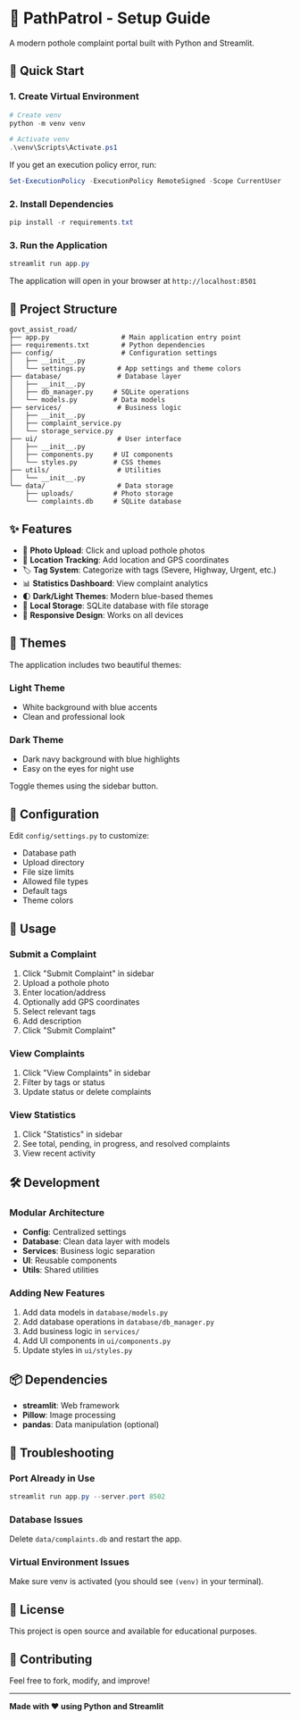 # 🚧 PathPatrol - Setup Guide

A modern pothole complaint portal built with Python and Streamlit.

## 🚀 Quick Start

### 1. Create Virtual Environment

```powershell
# Create venv
python -m venv venv

# Activate venv
.\venv\Scripts\Activate.ps1
```

If you get an execution policy error, run:
```powershell
Set-ExecutionPolicy -ExecutionPolicy RemoteSigned -Scope CurrentUser
```

### 2. Install Dependencies

```powershell
pip install -r requirements.txt
```

### 3. Run the Application

```powershell
streamlit run app.py
```

The application will open in your browser at `http://localhost:8501`

## 📁 Project Structure

```
govt_assist_road/
├── app.py                  # Main application entry point
├── requirements.txt        # Python dependencies
├── config/                 # Configuration settings
│   ├── __init__.py
│   └── settings.py        # App settings and theme colors
├── database/              # Database layer
│   ├── __init__.py
│   ├── db_manager.py     # SQLite operations
│   └── models.py         # Data models
├── services/              # Business logic
│   ├── __init__.py
│   ├── complaint_service.py
│   └── storage_service.py
├── ui/                    # User interface
│   ├── __init__.py
│   ├── components.py     # UI components
│   └── styles.py         # CSS themes
├── utils/                 # Utilities
│   └── __init__.py
└── data/                  # Data storage
    ├── uploads/          # Photo storage
    └── complaints.db     # SQLite database
```

## ✨ Features

- 📸 **Photo Upload**: Click and upload pothole photos
- 📍 **Location Tracking**: Add location and GPS coordinates
- 🏷️ **Tag System**: Categorize with tags (Severe, Highway, Urgent, etc.)
- 📊 **Statistics Dashboard**: View complaint analytics
- 🌓 **Dark/Light Themes**: Modern blue-based themes
- 💾 **Local Storage**: SQLite database with file storage
- 📱 **Responsive Design**: Works on all devices

## 🎨 Themes

The application includes two beautiful themes:

### Light Theme
- White background with blue accents
- Clean and professional look

### Dark Theme  
- Dark navy background with blue highlights
- Easy on the eyes for night use

Toggle themes using the sidebar button.

## 🔧 Configuration

Edit `config/settings.py` to customize:

- Database path
- Upload directory
- File size limits
- Allowed file types
- Default tags
- Theme colors

## 📝 Usage

### Submit a Complaint

1. Click "Submit Complaint" in sidebar
2. Upload a pothole photo
3. Enter location/address
4. Optionally add GPS coordinates
5. Select relevant tags
6. Add description
7. Click "Submit Complaint"

### View Complaints

1. Click "View Complaints" in sidebar
2. Filter by tags or status
3. Update status or delete complaints

### View Statistics

1. Click "Statistics" in sidebar
2. See total, pending, in progress, and resolved complaints
3. View recent activity

## 🛠️ Development

### Modular Architecture

- **Config**: Centralized settings
- **Database**: Clean data layer with models
- **Services**: Business logic separation
- **UI**: Reusable components
- **Utils**: Shared utilities

### Adding New Features

1. Add data models in `database/models.py`
2. Add database operations in `database/db_manager.py`
3. Add business logic in `services/`
4. Add UI components in `ui/components.py`
5. Update styles in `ui/styles.py`

## 📦 Dependencies

- **streamlit**: Web framework
- **Pillow**: Image processing
- **pandas**: Data manipulation (optional)

## 🐛 Troubleshooting

### Port Already in Use
```powershell
streamlit run app.py --server.port 8502
```

### Database Issues
Delete `data/complaints.db` and restart the app.

### Virtual Environment Issues
Make sure venv is activated (you should see `(venv)` in your terminal).

## 📄 License

This project is open source and available for educational purposes.

## 🤝 Contributing

Feel free to fork, modify, and improve!

---

**Made with ❤️ using Python and Streamlit**
